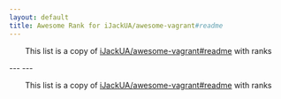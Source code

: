 ```yaml
---
layout: default
title: Awesome Rank for iJackUA/awesome-vagrant#readme
---
```


<p align="center">
	This list is a copy of <a href="https://github.com/iJackUA/awesome-vagrant#readme">iJackUA/awesome-vagrant#readme</a> with ranks
</p>
---
---
<p align="center">
	This list is a copy of <a href="https://github.com/iJackUA/awesome-vagrant#readme">iJackUA/awesome-vagrant#readme</a> with ranks
</p>
